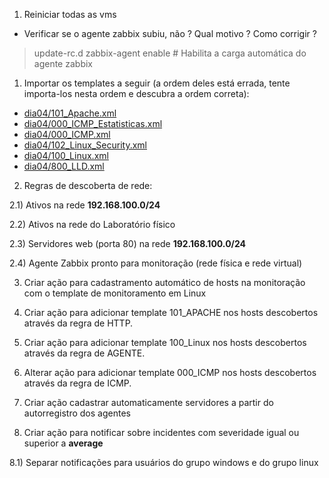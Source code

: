 
1) Reiniciar todas as vms

* Verificar se o agente zabbix subiu, não ? Qual motivo ? Como corrigir ?

> update-rc.d zabbix-agent enable # Habilita a carga automática do agente zabbix

1) Importar os templates a seguir (a ordem deles está errada, tente importa-los nesta ordem e descubra a ordem correta):

* [dia04/101_Apache.xml](dia04/101_Apache.xml)
* [dia04/000_ICMP_Estatisticas.xml](dia04/000_ICMP_Estatisticas.xml)
* [dia04/000_ICMP.xml](dia04/000_ICMP.xml)
* [dia04/102_Linux_Security.xml](dia04/102_Linux_Security.xml)
* [dia04/100_Linux.xml](dia04/100_Linux.xml)
* [dia04/800_LLD.xml](dia04/800_LLD.xml)

2) Regras de descoberta de rede:

2.1) Ativos na rede **192.168.100.0/24**

2.2) Ativos na rede do Laboratório físico

2.3) Servidores web (porta 80) na rede **192.168.100.0/24**

2.4) Agente Zabbix pronto para monitoração (rede física e rede virtual)

3) Criar ação para cadastramento automático de hosts na monitoração com o template de monitoramento em Linux

4) Criar ação para adicionar template 101_APACHE nos hosts descobertos através da regra de HTTP.

5) Criar ação para adicionar template 100_Linux nos hosts descobertos através da regra de AGENTE.

6) Alterar ação para adicionar template 000_ICMP nos hosts descobertos através da regra de ICMP.

7) Criar ação cadastrar automaticamente servidores a partir do autorregistro dos agentes

8) Criar ação para notificar sobre incidentes com severidade igual ou superior a **average**

8.1) Separar notificações para usuários do grupo windows e do grupo linux
